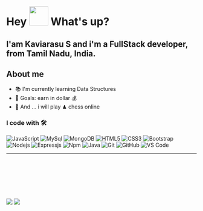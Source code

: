 <h1> Hey <img src="https://emojis.slackmojis.com/emojis/images/1577305505/7373/hand_wave.gif?1577305505" width="50" /> What's up?</h1>

<h2> I'am Kaviarasu S and i'm a FullStack developer, from  <b>Tamil Nadu, India</b>. </h2>

## About me


- 📚 I'm currently learning Data Structures
- 🎯 Goals: earn in dollar 💰 
- 🎲 And ... i  will play  ♟ chess online

 ### I code with 🛠 




![JavaScript](https://img.shields.io/badge/-JavaScript-%23F7DF1C?style=flat-square&logo=javascript&logoColor=000000&labelColor=%23F7DF1C&color=%23FFCE5A)
![MySql](http://img.shields.io/badge/-MySql-255278?style=flat-square&logo=mysql&logoColor=ffffff)
![MongoDB](https://img.shields.io/badge/MongoDB-%234ea94b.svg?style=for-the-badge&logo=mongodb&logoColor=white)
![HTML5](https://img.shields.io/badge/-HTML5-%23E44D27?style=flat-square&logo=html5&logoColor=ffffff)
![CSS3](https://img.shields.io/badge/-CSS3-%231572B6?style=flat-square&logo=css3)
![Bootstrap](https://img.shields.io/badge/-Bootstrap-563D7C?style=flat-square&logo=Bootstrap)
![Nodejs](https://img.shields.io/badge/-Nodejs-339933?style=flat-square&logo=Node.js&logoColor=ffffff)
![Expressjs](https://img.shields.io/badge/-Expressjs-0f0f0f?style=flat-square&logo=express&logoColor=ffffff)
![Npm](https://img.shields.io/badge/-npm-CB3837?style=flat-square&logo=npm)
![Java](http://img.shields.io/badge/-Java-5B4638?style=flat-square&logo=java&logoColor=ffffff)
![Git](https://img.shields.io/badge/-Git-%23F05032?style=flat-square&logo=git&logoColor=%23ffffff)
![GitHub](https://img.shields.io/badge/-GitHub-181717?style=flat-square&logo=github)
![VS Code](http://img.shields.io/badge/-VS%20Code-007ACC?style=flat-square&logo=visual-studio-code&logoColor=ffffff)


<hr>
<br><br><br><br><br><br>
  <img align="center" src="https://github-readme-stats-nine-sand.vercel.app/api?username=kavinskarasu&show_icons=true&include_all_commits=true&count_private=true&theme=react&line_height=40" />
  <a href="">
      <img align="center" src="https://github-readme-stats-nine-sand.vercel.app/api/top-langs/?username=kavinskarasu&theme=react&line_height=40&hide=css"/>
    </a>
